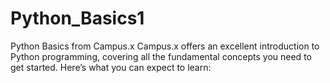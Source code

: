 # Python_Basics1
Python Basics from Campus.x Campus.x offers an excellent introduction to Python programming, covering all the fundamental concepts you need to get started. Here’s what you can expect to learn:
